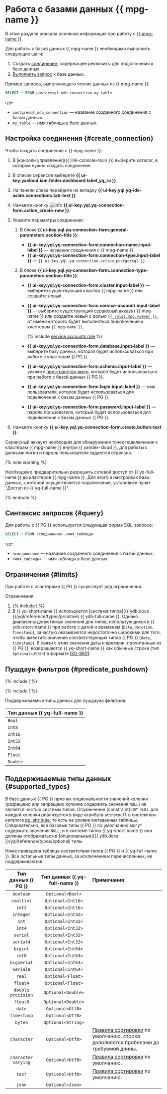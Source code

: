 # Работа с базами данных {{ mpg-name }}

В этом разделе описана основная информация про работу с [{{ mpg-name }}](https://yandex.cloud/ru/services/managed-postgresql).

Для работы с базой данных {{ mpg-name }} необходимо выполнить следующие шаги:
1. Создать [соединение](../concepts/glossary.md#connection), содержащее реквизиты для подключения к базе данных.
1. [Выполнить запрос](#query) к базе данных.

Пример запроса, выполняющего чтение данных из {{ mpg-name }}:

```sql
SELECT * FROM postgresql_mdb_connection.my_table
```

где:
* `postgresql_mdb_connection` — название созданного соединения с базой данных.
* `my_table` — имя таблицы в базе данных.


## Настройка соединения {#create_connection}

Чтобы создать соединение с {{ mpg-name }}:
1. В [консоли управления]({{ link-console-main }}) выберите каталог, в котором нужно создать соединение.
1. В списке сервисов выберите **{{ ui-key.yacloud.iam.folder.dashboard.label_yq_ru }}**.
1. На панели слева перейдите на вкладку **{{ ui-key.yql.yq-ide-aside.connections.tab-text }}**.
1. Нажмите кнопку ![info](../../_assets/console-icons/plus.svg) **{{ ui-key.yql.yq-connection-form.action_create-new }}**.
1. Укажите параметры соединения:

   1. В блоке **{{ ui-key.yql.yq-connection-form.general-parameters.section-title }}**:

      * **{{ ui-key.yql.yq-connection-form.connection-name.input-label }}** — название соединения с {{ mpg-name }}.
      * **{{ ui-key.yql.yq-connection-form.connection-type.input-label }}** — `{{ ui-key.yql.yq-connection.action_postgersql }}`.

   1. В блоке **{{ ui-key.yql.yq-connection-form.connection-type-parameters.section-title }}**:

      * **{{ ui-key.yql.yq-connection-form.cluster.input-label }}** — выберите существующий кластер {{ mpg-name }} или создайте новый.
      * **{{ ui-key.yql.yq-connection-form.service-account.input-label }}** — выберите существующий [сервисный аккаунт](../../iam/concepts/users/service-accounts.md) {{ mpg-name }} или создайте новый с ролью [`{{ roles.mpg.viewer }}`](../../managed-postgresql/security/index.md#mpg-viewer), от имени которого будет выполняться подключение к кластерам `{{ mpg-name }}`.

        {% include [service accounts role](../../_includes/query/service-accounts-role.md) %}

      * **{{ ui-key.yql.yq-connection-form.database.input-label }}**  — выберите базу данных, которая будет использоваться при работе с кластером {{ PG }}.
      * **{{ ui-key.yql.yq-connection-form.schema.input-label }}**  — укажите [пространство имен](https://www.postgresql.org/docs/current/catalog-pg-namespace.html), которое будет использоваться при работе с базой данных {{ PG }}.
      * **{{ ui-key.yql.yq-connection-form.login.input-label }}**  — имя пользователя, которое будет использоваться для подключения к базам данных {{ PG }}.
      * **{{ ui-key.yql.yq-connection-form.password.input-label }}**  — пароль пользователя, который будет использоваться для подключения к базам данных {{ PG }}.


1. Нажмите кнопку **{{ ui-key.yql.yq-connection-form.create.button-text }}**.

Сервисный аккаунт необходим для обнаружения точек подключения к кластерам {{ mpg-name }} внутри {{ yandex-cloud }}, для работы с данными логин и пароль пользователя задаются отдельно.

{% note warning %}

Необходимо предварительно разрешить сетевой доступ от {{ yq-full-name }} до кластеров {{ mpg-name }}. Для этого в настройках базы данных, к которой осуществляется подключение, установите пункт "Доступ из {{ yq-full-name }}".

{% endnote %}

## Синтаксис запросов {#query}
Для работы с {{ PG }} используется следующая форма SQL-запроса:

```sql
SELECT * FROM <соединение>.<имя_таблицы>
```

где:
* `<соединение>` — название созданного соединения с базой данных.
* `<имя_таблицы>` — имя таблицы в базе данных.

## Ограничения {#limits}

При работе с кластерами {{ PG }} существует ряд ограничений.

Ограничения:
1. {% include [!](_includes/supported_requests.md) %}
1. В {{ yq-short-name }} используется [система типов]({{ ydb.docs }}/yql/reference/types/primitive) {{ ydb-full-name }}. Однако диапазоны допустимых значений для типов, использующихся в {{ ydb-short-name }} при работе с датой и временем (`Date`, `Datetime`, `Timestamp`), зачастую оказываются недостаточно широкими для того, чтобы вместить значения соответствующих типов {{ PG }} (`date`, `timestamp`). 
В связи с этим значения даты и времени, прочитанные из {{ PG }}, возвращаются {{ yq-short-name }} как обычные строки (тип `Optional<Utf8>`) в формате [ISO-8601](https://www.iso.org/iso-8601-date-and-time-format.html).

## Пушдаун фильтров {#predicate_pushdown}

{% include [!](_includes/predicate_pushdown_preamble.md) %}

{% include [!](_includes/predicate_pushdown_examples.md) %}

Поддерживаемые типы данных для пушдауна фильтров:

|Тип данных {{ yq-full-name }}|
|----|
|`Bool`|
|`Int8`|
|`Int16`|
|`Int32`|
|`Int64`|
|`Float`|
|`Double`|

## Поддерживаемые типы данных {#supported_types}

В базе данных {{ PG }} признак опциональности значений колонки (разрешено или запрещено колонке содержать значения `NULL`) не является частью системы типов. Ограничение (constraint) `NOT NULL` для каждой колонки реализуется в виде атрибута `attnotnull` в системном каталоге [pg_attribute](https://www.postgresql.org/docs/current/catalog-pg-attribute.html), то есть на уровне метаданных таблицы. Следовательно, все базовые типы {{ PG }} по умолчанию могут содержать значения `NULL`, и в системе типов {{ yq-short-name }} они должны отображаться в [опциональные]({{ ydb.docs }}/yql/reference/types/optional) типы. 

Ниже приведена таблица соответствия типов {{ PG }} и {{ yq-full-name }}. Все остальные типы данных, за исключением перечисленных, не поддерживаются.

| Тип данных {{ PG }} | Тип данных {{ yq-full-name }} | Примечания |
| :---: | :---: | :--- |
| `boolean` | `Optional<Bool>` | |
| `smallint` | `Optional<Int16>` | |
| `int2` | `Optional<Int16>` | |
| `integer` | `Optional<Int32>` | |
| `int` | `Optional<Int32>` | |
| `int4` | `Optional<Int32>` | |
| `serial` | `Optional<Int32>` | |
| `serial4` | `Optional<Int32>` | |
| `bigint` | `Optional<Int64>` | |
| `int8` | `Optional<Int64>` | |
| `bigserial` | `Optional<Int64>` | |
| `serial8` | `Optional<Int64>` | |
| `real` | `Optional<Float>` | |
| `float4` | `Optional<Float>` | |
| `double precision` | `Optional<Double>` | |
| `float8` | `Optional<Double>` | |
| `date` | `Optional<Utf8>` | |
| `timestamp` | `Optional<Utf8>` | |
| `bytea` | `Optional<String>` | |
| `character` | `Optional<Utf8>` | [Правила сортировки](https://www.postgresql.org/docs/current/collation.html) по умолчанию, строка дополняется пробелами до требуемой длины. |
| `character varying` | `Optional<Utf8>` | [Правила сортировки](https://www.postgresql.org/docs/current/collation.html) по умолчанию. |
| `text` | `Optional<Utf8>` | [Правила сортировки](https://www.postgresql.org/docs/current/collation.html) по умолчанию. |
| `json` | `Optional<Json>` | |

